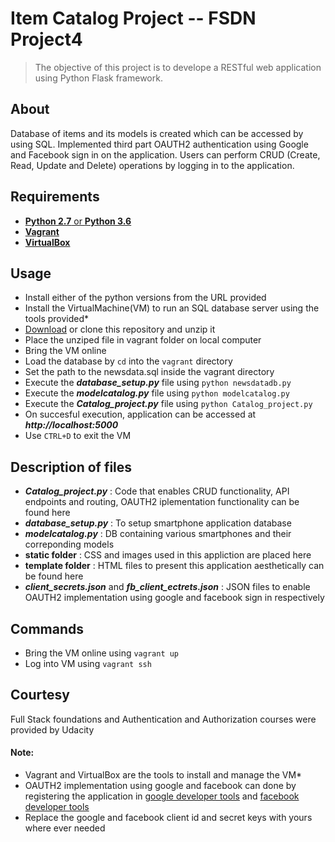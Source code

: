 # Item Catalog Project -- FSDN Project4

 > The objective of this project is to develope a RESTful web application using Python Flask framework.  
 
## About
Database of items and its models is created which can be accessed by using SQL. Implemented third part OAUTH2 authentication using Google and Facebook sign in on the application. Users can perform CRUD (Create, Read, Update and Delete) operations by logging in to the application.

## Requirements

 - [**Python 2.7** or **Python 3.6**](https://www.python.org/downloads/)
 - [**Vagrant**](https://www.vagrantup.com/)
 - [**VirtualBox**](https://www.virtualbox.org/wiki/Download_Old_Builds_5_1)

## Usage

 - Install either of the python versions from the URL provided
 - Install the VirtualMachine(VM) to run an SQL database server using the tools provided*
 - [Download](https://github.com/kamireddym28/Item_Catalog_Project.git) or clone this repository and unzip it
 - Place the unziped file in vagrant folder on local computer
 - Bring the VM online 
 - Load the database by ``` cd ``` into the ``` vagrant ``` directory
 - Set the path to the newsdata.sql inside the vagrant directory  
 - Execute the ***database_setup.py*** file using ``` python newsdatadb.py ```
 - Execute the ***modelcatalog.py*** file using ``` python modelcatalog.py ```
 - Execute the ***Catalog_project.py*** file using ``` python Catalog_project.py ```
 - On succesful execution, application can be accessed at ***http://localhost:5000*** 
 - Use ``` CTRL+D ``` to exit the VM

## Description of files

 - ***Catalog_project.py*** : Code that enables CRUD functionality, API endpoints       and routing, OAUTH2 iplementation functionality can be found here
 - ***database_setup.py*** 	: To setup smartphone application database 
 - ***modelcatalog.py*** 	: DB containing various smartphones and their correponding models
 - **static folder** : CSS and images used in this appliction are placed here
 - **template folder** : HTML files to present this application aesthetically can be found here
 - ***client_secrets.json*** and ***fb_client_ectrets.json*** : JSON files to enable OAUTH2 implementation using google and facebook sign in respectively 
			     
## Commands 
 - Bring the VM online using ``` vagrant up ``` 
 - Log into VM using ``` vagrant ssh ```

## Courtesy

 Full Stack foundations and Authentication and Authorization courses were provided by Udacity

 #### Note:
 
 - Vagrant and VirtualBox are the tools to install and manage the VM*
 - OAUTH2 implementation using google and facebook can done by registering the application in [google developer tools](https://developers.google.com/) and [facebook developer tools](https://developers.facebook.com/)
 - Replace the google and facebook client id and secret keys with yours where ever needed
 
 

